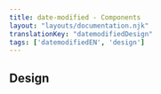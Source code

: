 ```yaml
---
title: date-modified - Components
layout: "layouts/documentation.njk"
translationKey: "datemodifiedDesign"
tags: ['datemodifiedEN', 'design']
---
```


## Design